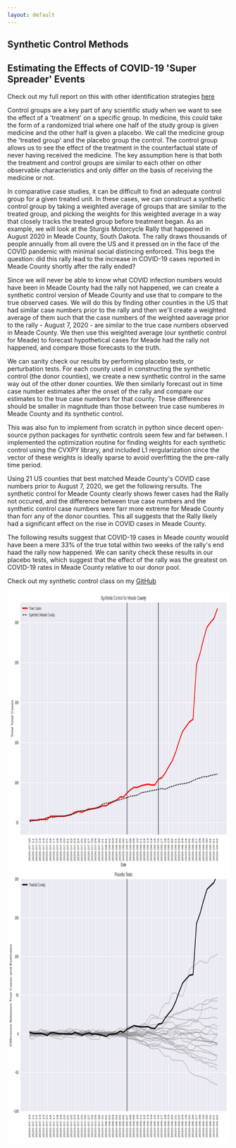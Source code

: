 ```yaml
---
layout: default
---
```


## Synthetic Control Methods
## Estimating the Effects of COVID-19 'Super Spreader' Events

<p>Check out my full report on this with other identification strategies <a href="./econ488.pdf">here</a></p> 

Control groups are a key part of any scientific study when we want to see the effect of a 'treatment' on a specific group. In medicine, this could take the form of a randomized trial where one half of the study group is given medicine and the other half is given a placebo. We call the medicine group the 'treated group' and the placebo group the control. The control group allows us to see the effect of the treatment in the counterfactual state of never having received the medicine. The key assumption here is that both the treatment and control groups are similar to each other on other observable characteristics and only differ on the basis of receiving the medicine or not. 

In comparative case studies, it can be difficult to find an adequate control group for a given treated unit. In these cases, we can construct a synthetic control group by taking a weighted average of groups that are similar to the treated group, and picking the weights for this weighted average in a way that closely tracks the treated group before treatment began. As an example, we will look at the Sturgis Motorcycle Rally that happened in August 2020 in Meade County, South Dakota. The rally draws thousands of people annually from all overe the US and it pressed on in the face of the COVID pandemic with minimal social distincing enforced. This begs the question: did this rally lead to the increase in COVID-19 cases reported in Meade County shortly after the rally ended? 

Since we will never be able to know what COVID infection numbers would have been in Meade County had the rally not happened, we can create a synthetic control version of Meade County and use that to compare to the true observed cases. We will do this by finding other counties in the US that had similar case numbers prior to the rally and then we'll create a weighted average of them such that the case numbers of the weighted aaverage prior to the rally - August 7, 2020 - are similar to the true case numbers observed in Meade County. We then use this weighted average (our synthetic control for Meade) to forecast hypothetical cases for Meade had the rally not happened, and compare those forecasts to the truth.  

We can sanity check our results by performing placebo tests, or perturbation tests. For each county used in constructing the synthetic control (the donor counties), we create a new synthetic control in the same way out of the other doner counties. We then similarly forecast out in time case number estimates after the onset of the rally and compare our estimates to the true case numbers for that county. These differences should be smaller in magnitude than those between true case numberes in Meade County and its synthetic control. 

This was also fun to implement from scratch in python since decent open-source python packages for synthetic controls seem few and far between. I implemented the optimization routine for finding weights for each synthetic control using the CVXPY library, and included L1 rergularization since the vector of these weights is ideally sparse to avoid overfitting the the pre-rally time period.

Using 21 US counties that best matched Meade County's COVID case numbers prior to August 7, 2020, we get the following rersults. The synthetic control for Meade County clearly shows fewer cases had the Rally not occured, and the difference between true case numbers and the synthetic control case numbers were farr more extreme for Meade County than forr any of the donor counties. This all suggests that the Rally likely had a significant effect on the rise in COVID cases in Meade County. 

The following results suggest that COVID-19 cases in Meade county wouold have been a mere 33% of the true total within two weeks of the rally's end haad the rally now happened. We can sanity check these results in our placebo tests, which suggest that the effect of the rally was the greatest on COVID-19 rates in Meade County relative to our donor pool. 

<p>Check out my synthetic control class on my <a href="https://github.com/walkerhughes/synthetic_control_super_spreader">GitHub</a></p> 

<img src="synth_match_cases.jpg" width="1000" height="1250">    

 